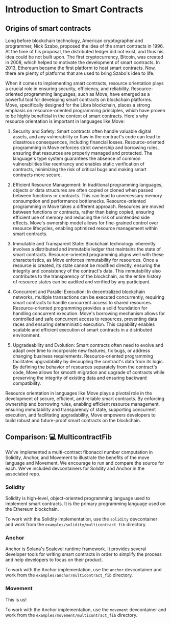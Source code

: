 # Introduction to Smart Contracts

## Origins of smart contracts
Long before blockchain technology, American cryptographer and programmer, Nick Szabo, proposed the idea of the smart contracts in 1996. At the time of his proposal, the distributed ledger did not exist, and thus his idea could be not built upon. The first cryptocurrency, Bitcoin, was created in 2008, which helped to motivate the development of smart contracts. In 2013, Ethereum became the first platform to host smart contracts. Now, there are plenty of platforms that are used to bring Szabo's idea to life. 

When it comes to implementing smart contracts, resource orientation plays a crucial role in ensuring security, efficiency, and reliability. Resource-oriented programming languages, such as Move, have emerged as a powerful tool for developing smart contracts on blockchain platforms. Move, specifically designed for the Libra blockchain, places a strong emphasis on resource-oriented programming principles, which have proven to be highly beneficial in the context of smart contracts. Here's why resource orientation is important in languages like Move:

1. Security and Safety: Smart contracts often handle valuable digital assets, and any vulnerability or flaw in the contract's code can lead to disastrous consequences, including financial losses. Resource-oriented programming in Move enforces strict ownership and borrowing rules, ensuring that resources are properly managed and protected. The language's type system guarantees the absence of common vulnerabilities like reentrancy and enables static verification of contracts, minimizing the risk of critical bugs and making smart contracts more secure.

2. Efficient Resource Management: In traditional programming languages, objects or data structures are often copied or cloned when passed between functions or contracts. This can lead to unnecessary memory consumption and performance bottlenecks. Resource-oriented programming in Move takes a different approach. Resources are moved between functions or contracts, rather than being copied, ensuring efficient use of memory and reducing the risk of unintended side effects. Move's ownership model allows for fine-grained control over resource lifecycles, enabling optimized resource management within smart contracts.

3. Immutable and Transparent State: Blockchain technology inherently involves a distributed and immutable ledger that maintains the state of smart contracts. Resource-oriented programming aligns well with these characteristics, as Move enforces immutability for resources. Once a resource is created, its state cannot be modified directly, ensuring the integrity and consistency of the contract's data. This immutability also contributes to the transparency of the blockchain, as the entire history of resource states can be audited and verified by any participant.

4. Concurrent and Parallel Execution: In decentralized blockchain networks, multiple transactions can be executed concurrently, requiring smart contracts to handle concurrent access to shared resources. Resource-oriented programming provides a solid foundation for handling concurrent execution. Move's borrowing mechanism allows for controlled and safe concurrent access to resources, preventing data races and ensuring deterministic execution. This capability enables scalable and efficient execution of smart contracts in a distributed environment.

5. Upgradeability and Evolution: Smart contracts often need to evolve and adapt over time to incorporate new features, fix bugs, or address changing business requirements. Resource-oriented programming facilitates upgradability by decoupling the contract's data from its logic. By defining the behavior of resources separately from the contract's code, Move allows for smooth migration and upgrade of contracts while preserving the integrity of existing data and ensuring backward compatibility.

Resource orientation in languages like Move plays a pivotal role in the development of secure, efficient, and reliable smart contracts. By enforcing ownership and borrowing rules, enabling efficient resource management, ensuring immutability and transparency of state, supporting concurrent execution, and facilitating upgradability, Move empowers developers to build robust and future-proof smart contracts on the blockchain.

## Comparison: 💻 MulticontractFib
We've implemented a multi-contract fibonacci number computation in Solidity, Anchor, and Movement to illustrate the benefits of the move language and Movement. We encourage to run and compare the source for each. We've included devcontainers for Solidity and Anchor in the associated repo.

### Solidity 
Solidity is high-level, object-oriented programming language used to implement smart contracts. It is the primary programming language used on the Ethereum blockchain.

To work with the Solidity implementation, use the `solidity` devcontainer and work from the `examples/solidity/multicontract_fib` directory. 

### Anchor
Anchor is Solana's Sealevel runtime framework. It provides several developer tools for writing smart contracts in order to simplify the process and help developers to focus on their product.

To work with the Anchor implementation, use the `anchor` devcontainer and work from the `examples/anchor/multicontract_fib` directory. 

### Movement
This is us!

To work with the Anchor implementation, use the `movement` devcontainer and work from the `examples/movement/multicontract_fib` directory. 
